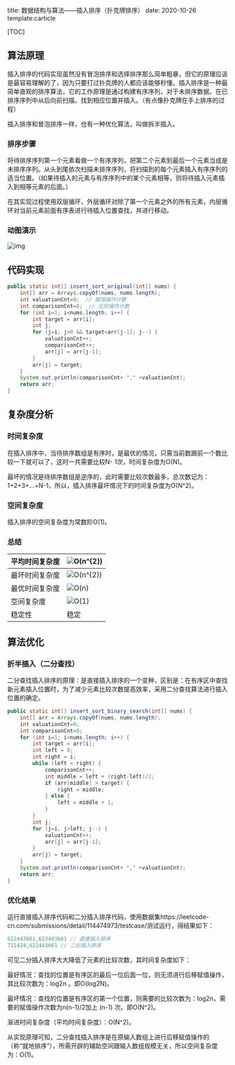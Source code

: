 title: 数据结构与算法——插入排序（扑克牌排序）
date: 2020-10-26
template:carticle


[TOC]


## 算法原理

插入排序的代码实现虽然没有冒泡排序和选择排序那么简单粗暴，但它的原理应该是最容易理解的了，因为只要打过扑克牌的人都应该能够秒懂。插入排序是一种最简单直观的排序算法，它的工作原理是通过构建有序序列，对于未排序数据，在已排序序列中从后向前扫描，找到相应位置并插入。（有点像扑克牌在手上排序的过程）

插入排序和冒泡排序一样，也有一种优化算法，叫做拆半插入。

### 排序步骤

将待排序序列第一个元素看做一个有序序列，把第二个元素到最后一个元素当成是未排序序列。从头到尾依次扫描未排序序列，将扫描到的每个元素插入有序序列的适当位置。（如果待插入的元素与有序序列中的某个元素相等，则将待插入元素插入到相等元素的后面。）

在其实现过程使用双层循环，外层循环对除了第一个元素之外的所有元素，内层循环对当前元素前面有序表进行待插入位置查找，并进行移动。

### 动图演示

![img](https://www.runoob.com/wp-content/uploads/2019/03/insertionSort.gif)

## 代码实现

```java
public static int[] insert_sort_original(int[] nums) {
    int[] arr = Arrays.copyOf(nums, nums.length);
    int valuationCnt=0;  // 赋值操作计数
    int comparisonCnt=0;  // 比较操作计数
    for (int i=1; i<nums.length; i++) {
        int target = arr[i];
        int j;
        for (j=i; j>0 && target<arr[j-1]; j--) {
            valuationCnt++;
            comparisonCnt++;
            arr[j] = arr[j-1];
        }
        arr[j] = target;
    }
    System.out.println(comparisonCnt+ "," +valuationCnt);
    return arr;
}
```

## 复杂度分析

### 时间复杂度

在插入排序中，当待排序数组是有序时，是最优的情况，只需当前数跟前一个数比较一下就可以了，这时一共需要比较N- 1次，时间复杂度为O(N)。

最坏的情况是待排序数组是逆序的，此时需要比较次数最多，总次数记为：1+2+3+…+N-1，所以，插入排序最坏情况下的时间复杂度为O(N^2)。

### 空间复杂度

插入排序的空间复杂度为常数阶O(1)。

### 总结

| 平均时间复杂度 | ![O(n^{2})](https://wikimedia.org/api/rest_v1/media/math/render/svg/6cd9594a16cb898b8f2a2dff9227a385ec183392) |
| :------------- | ------------------------------------------------------------ |
| 最坏时间复杂度 | ![O(n^{2})](https://wikimedia.org/api/rest_v1/media/math/render/svg/6cd9594a16cb898b8f2a2dff9227a385ec183392) |
| 最优时间复杂度 | ![O(n)](https://wikimedia.org/api/rest_v1/media/math/render/svg/34109fe397fdcff370079185bfdb65826cb5565a) |
| 空间复杂度     | ![O(1)](https://wikimedia.org/api/rest_v1/media/math/render/svg/e66384bc40452c5452f33563fe0e27e803b0cc21) |
| 稳定性         | 稳定                                                         |

## 算法优化

### 折半插入（二分查找）

二分查找插入排序的原理：是直接插入排序的一个变种，区别是：在有序区中查找新元素插入位置时，为了减少元素比较次数提高效率，采用二分查找算法进行插入位置的确定。

```java
public static int[] insert_sort_binary_search(int[] nums) {
    int[] arr = Arrays.copyOf(nums, nums.length);
    int valuationCnt=0;
    int comparisonCnt=0;
    for (int i=1; i<nums.length; i++) {
        int target = arr[i];
        int left = 0;
        int right = i;
        while (left < right) {
            comparisonCnt++;
            int middle = left + (right-left)/2;
            if (arr[middle] > target) {
                right = middle;
            } else {
                left = middle + 1;
            }
        }
        int j;
        for (j=i; j>left; j--) {
            valuationCnt++;
            arr[j] = arr[j-1];
        }
        arr[j] = target;
    }
    System.out.println(comparisonCnt+ "," +valuationCnt);
    return arr;
}
```

### 优化结果

运行直接插入排序代码和二分插入排序代码，使用数据集https://leetcode-cn.com/submissions/detail/114474973/testcase/测试运行，得结果如下：

```java
622443661,622443661 // 直接插入排序
711424,622443661 // 二分插入排序
```

可见二分插入排序大大降低了元素的比较次数，其时间复杂度如下：

最好情况：查找的位置是有序区的最后一位后面一位，则无须进行后移赋值操作，其比较次数为：log2n 。即O(log2N)。

最坏情况：查找的位置是有序区的第一个位置，则需要的比较次数为：log2n，需要的赋值操作次数为n(n-1)/2加上 (n-1) 次。即O(N^2)。

渐进时间复杂度（平均时间复杂度）：O(N^2)。

从实现原理可知，二分查找插入排序是在原输入数组上进行后移赋值操作的（称“就地排序”），所需开辟的辅助空间跟输入数组规模无关，所以空间复杂度为：O(1)。